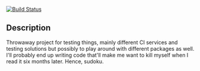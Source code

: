 [![Build Status](https://travis-ci.org/andersontep/sudoku.svg)](https://travis-ci.org/andersontep/sudoku)

## Description ##
Throwaway project for testing things, mainly different CI services and testing solutions but possibly to play around with different packages as well. I'll probably end up writing code that'll make me want to kill myself when I read it six months later. Hence, sudoku.

